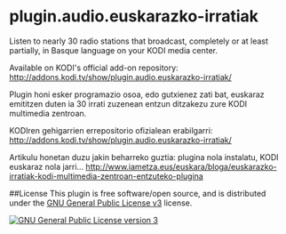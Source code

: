 # plugin.audio.euskarazko-irratiak

Listen to nearly 30 radio stations that broadcast, completely or at least partially, in Basque language on your KODI media center.

Available on KODI's official add-on repository: http://addons.kodi.tv/show/plugin.audio.euskarazko-irratiak/

Plugin honi esker programazio osoa, edo gutxienez zati bat, euskaraz emititzen duten ia 30 irrati zuzenean entzun ditzakezu zure KODI multimedia zentroan.

KODIren gehigarrien errepositorio ofizialean erabilgarri: http://addons.kodi.tv/show/plugin.audio.euskarazko-irratiak/

Artikulu honetan duzu jakin beharreko guztia: plugina nola instalatu, KODI euskaraz nola jarri... http://www.iametza.eus/euskara/bloga/euskarazko-irratiak-kodi-multimedia-zentroan-entzuteko-plugina

##License
This plugin is free software/open source, and is distributed under the [GNU General Public License v3](http://www.gnu.org/licenses/gpl.html) license.

<a rel="license" href="http://www.gnu.org/licenses/gpl.html"><img alt="GNU General Public License version 3" style="border-width:0" src="http://www.gnu.org/graphics/gplv3-127x51.png" /></a>
